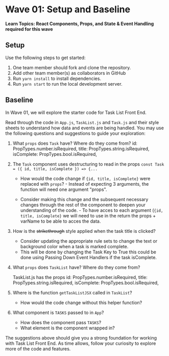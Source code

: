 # Wave 01: Setup and Baseline

**Learn Topics: React Components, Props, and State & Event Handling required for this wave**

## Setup

Use the following steps to get started:

1. One team member should fork and clone the repository.
1. Add other team member(s) as collaborators in GitHub
1. Run `yarn install` to install dependencies.
1. Run `yarn start` to run the local development server.

## Baseline

In Wave 01, we will explore the starter code for Task List Front End.

Read through the code in `App.js`, `TaskList.js` and `Task.js` and their style sheets to understand how data and events are being handled. You may use the following questions and suggestions to guide your exploration:

1. What `props` does `Task` have? Where do they come from?
    id: PropTypes.number.isRequired,
    title: PropTypes.string.isRequired,
    isComplete: PropTypes.bool.isRequired,
   
2. The `Task` component uses destructuring to read in the props `const Task = ({ id, title, isComplete }) => {...`
    - How would the code change if `{id, title, isComplete}` were replaced with `props`?
          - Instead of expecting 3 arguments, the function will need one argument "props". 
  
    - Consider making this change and the subsequent necessary changes through the rest of the component to deepen your understanding of the code.
          - To have acces to each argument (`{id, title, isComplete}` we will need to use in the return the props + varName to be able to acces the data. 
  
3. How is the ~~strikethrough~~ style applied when the task title is clicked?
    - Consider updating the appropriate rule sets to change the text or background color when a task is marked complete.
    - This will be done by changing the Task Key to True this could be done using Passing Down Event Handlers if the task isComplete. 

4. What `props` does `TaskList` have? Where do they come from?
    
    TaskList.js has the props
        id: PropTypes.number.isRequired,
      title: PropTypes.string.isRequired,
      isComplete: PropTypes.bool.isRequired,

5. Where is the function `getTaskListJSX` called in `TaskList`?
    - How would the code change without this helper function?

6. What component is `TASKS` passed to in `App`?
    - How does the component pass `TASKS`?
    - What element is the component wrapped in?

The suggestions above should give you a strong foundation for working with Task List Front End. As time allows, follow your curiosity to explore more of the code and features.








